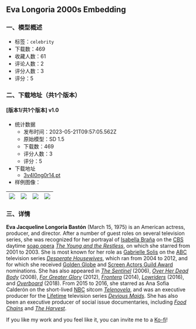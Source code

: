 ## Eva Longoria 2000s Embedding
### 一、模型概述

- 标签：`celebrity`
- 下载数：469
- 收藏人数：61
- 评论人数：2
- 评分人数：3
- 评分：5

### 二、下载地址（共1个版本）

#### [版本1/共1个版本] v1.0

- 统计数据
  - 发布时间：2023-05-21T09:57:05.562Z
  - 原始模型：SD 1.5
  - 下载数：469
  - 评分人数：3
  - 评分：5
- 下载地址
  - [3v4l0ng0r14.pt](https://civitai.com/api/download/models/76665)
- 样例图像：

| <img src="https://image.civitai.com/xG1nkqKTMzGDvpLrqFT7WA/ddaf1929-9a81-4a17-9378-beabadf8dbcb/width=450/859056.jpeg" /> | <img src="https://image.civitai.com/xG1nkqKTMzGDvpLrqFT7WA/a7c76f11-e827-47aa-a9b7-8b8848892aac/width=450/858994.jpeg" /> | <img src="https://image.civitai.com/xG1nkqKTMzGDvpLrqFT7WA/c037972c-32af-4a99-b735-4074dcf012df/width=450/859057.jpeg" /> | <img src="https://image.civitai.com/xG1nkqKTMzGDvpLrqFT7WA/fb7f7e46-cf38-4b57-95dd-33cc0edb8310/width=450/858996.jpeg" /> |
| ---- | ---- | ---- | ---- |


### 三、详情
<p><strong>Eva Jacqueline Longoria Bastón</strong> (March 15, 1975) is an American actress, producer, and director. After a number of guest roles on several television series, she was recognized for her portrayal of <a target="_blank" rel="ugc" href="https://en.wikipedia.org/wiki/Isabella_Bra%C3%B1a">Isabella Braña</a> on the <a target="_blank" rel="ugc" href="https://en.wikipedia.org/wiki/CBS">CBS</a> daytime <a target="_blank" rel="ugc" href="https://en.wikipedia.org/wiki/Soap_opera">soap opera</a> <a target="_blank" rel="ugc" href="https://en.wikipedia.org/wiki/The_Young_and_the_Restless"><em>The Young and the Restless</em></a>, on which she starred from 2001 to 2003. She is most known for her role as <a target="_blank" rel="ugc" href="https://en.wikipedia.org/wiki/Gabrielle_Solis">Gabrielle Solis</a> on the <a target="_blank" rel="ugc" href="https://en.wikipedia.org/wiki/American_Broadcasting_Company">ABC</a> television series <a target="_blank" rel="ugc" href="https://en.wikipedia.org/wiki/Desperate_Housewives"><em>Desperate Housewives</em></a>, which ran from 2004 to 2012, and for which she received <a target="_blank" rel="ugc" href="https://en.wikipedia.org/wiki/Golden_Globe_Award">Golden Globe</a> and <a target="_blank" rel="ugc" href="https://en.wikipedia.org/wiki/Screen_Actors_Guild_Award">Screen Actors Guild Award</a> nominations. She has also appeared in <a target="_blank" rel="ugc" href="https://en.wikipedia.org/wiki/The_Sentinel_(2006_film)"><em>The Sentinel</em></a> (2006), <a target="_blank" rel="ugc" href="https://en.wikipedia.org/wiki/Over_Her_Dead_Body"><em>Over Her Dead Body</em></a> (2008), <a target="_blank" rel="ugc" href="https://en.wikipedia.org/wiki/Cristiada_(film)"><em>For Greater Glory</em></a> (2012), <a target="_blank" rel="ugc" href="https://en.wikipedia.org/wiki/Frontera_(2014_film)"><em>Frontera</em></a> (2014), <a target="_blank" rel="ugc" href="https://en.wikipedia.org/wiki/Lowriders_(film)"><em>Lowriders</em></a> (2016), and <a target="_blank" rel="ugc" href="https://en.wikipedia.org/wiki/Overboard_(2018_film)"><em>Overboard</em></a> (2018). From 2015 to 2016, she starred as Ana Sofia Calderón on the short-lived <a target="_blank" rel="ugc" href="https://en.wikipedia.org/wiki/NBC">NBC</a> sitcom <a target="_blank" rel="ugc" href="https://en.wikipedia.org/wiki/Telenovela_(TV_series)"><em>Telenovela</em></a>, and was an executive producer for the <a target="_blank" rel="ugc" href="https://en.wikipedia.org/wiki/Lifetime_(TV_network)">Lifetime</a> television series <a target="_blank" rel="ugc" href="https://en.wikipedia.org/wiki/Devious_Maids"><em>Devious Maids</em></a>. She has also been an executive producer of social issue documentaries, including <a target="_blank" rel="ugc" href="https://en.wikipedia.org/wiki/Food_Chains_(film)"><em>Food Chains</em></a> and <a target="_blank" rel="ugc" href="https://en.wikipedia.org/wiki/The_Harvest_(2010_film)"><em>The Harvest</em></a>.</p><p></p><p>If you like my work and you feel like it, you can invite me to a <a rel="ugc" href="https://ko-fi.com/sstylerdurden">Ko-fi</a>!</p>